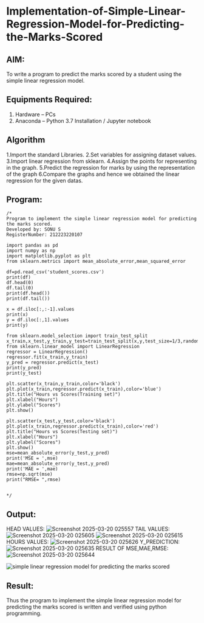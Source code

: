 # Implementation-of-Simple-Linear-Regression-Model-for-Predicting-the-Marks-Scored

## AIM:
To write a program to predict the marks scored by a student using the simple linear regression model.

## Equipments Required:
1. Hardware – PCs
2. Anaconda – Python 3.7 Installation / Jupyter notebook

## Algorithm
1.Import the standard Libraries.
2.Set variables for assigning dataset values.
3.Import linear regression from sklearn.
4.Assign the points for representing in the graph.
5.Predict the regression for marks by using the representation of the graph
6.Compare the graphs and hence we obtained the linear regression for the given datas.

## Program:
```
/*
Program to implement the simple linear regression model for predicting the marks scored.
Developed by: SONU S
RegisterNumber: 212223220107

import pandas as pd
import numpy as np
import matplotlib.pyplot as plt
from sklearn.metrics import mean_absolute_error,mean_squared_error

df=pd.read_csv('student_scores.csv')
print(df)
df.head(0)
df.tail(0)
print(df.head())
print(df.tail())

x = df.iloc[:,:-1].values
print(x)
y = df.iloc[:,1].values
print(y)

from sklearn.model_selection import train_test_split
x_train,x_test,y_train,y_test=train_test_split(x,y,test_size=1/3,random_state=0)
from sklearn.linear_model import LinearRegression
regressor = LinearRegression()
regressor.fit(x_train,y_train)
y_pred = regressor.predict(x_test)
print(y_pred)
print(y_test)

plt.scatter(x_train,y_train,color='black')
plt.plot(x_train,regressor.predict(x_train),color='blue')
plt.title("Hours vs Scores(Training set)")
plt.xlabel("Hours")
plt.ylabel("Scores")
plt.show()

plt.scatter(x_test,y_test,color='black')
plt.plot(x_train,regressor.predict(x_train),color='red')
plt.title("Hours vs Scores(Testing set)")
plt.xlabel("Hours")
plt.ylabel("Scores")
plt.show()
mse=mean_absolute_error(y_test,y_pred)
print('MSE = ',mse)
mae=mean_absolute_error(y_test,y_pred)
print('MAE = ',mae)
rmse=np.sqrt(mse)
print("RMSE= ",rmse)


*/
```

## Output:
HEAD VALUES:
![Screenshot 2025-03-20 025557](https://github.com/user-attachments/assets/5cae96f1-617e-4c28-8d0a-fbdcdcda5459)
TAIL VALUES:
![Screenshot 2025-03-20 025605](https://github.com/user-attachments/assets/efccfd2d-ca19-4eb9-9252-4ca6edb2cf58)
![Screenshot 2025-03-20 025615](https://github.com/user-attachments/assets/21124d7b-e221-4498-af9e-cb9d9324ee18)
HOURS VALUES:
![Screenshot 2025-03-20 025626](https://github.com/user-attachments/assets/8d9ee1c9-5d63-4081-8b98-76e4c80362e4)
Y_PREDICTION:
![Screenshot 2025-03-20 025635](https://github.com/user-attachments/assets/9f69e33a-27bc-4cb3-ae19-6a18ab866a83)
RESULT OF MSE,MAE,RMSE:
![Screenshot 2025-03-20 025644](https://github.com/user-attachments/assets/6f3493cd-67cd-4bc8-bfff-5222e3b21652)

![simple linear regression model for predicting the marks scored](sam.png)


## Result:
Thus the program to implement the simple linear regression model for predicting the marks scored is written and verified using python programming.
